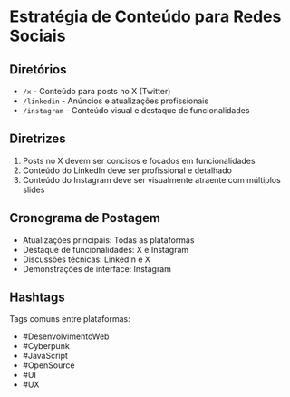 # Estratégia de Conteúdo para Redes Sociais

## Diretórios
- `/x` - Conteúdo para posts no X (Twitter)
- `/linkedin` - Anúncios e atualizações profissionais
- `/instagram` - Conteúdo visual e destaque de funcionalidades

## Diretrizes
1. Posts no X devem ser concisos e focados em funcionalidades
2. Conteúdo do LinkedIn deve ser profissional e detalhado
3. Conteúdo do Instagram deve ser visualmente atraente com múltiplos slides

## Cronograma de Postagem
- Atualizações principais: Todas as plataformas
- Destaque de funcionalidades: X e Instagram
- Discussões técnicas: LinkedIn e X
- Demonstrações de interface: Instagram

## Hashtags
Tags comuns entre plataformas:
- #DesenvolvimentoWeb
- #Cyberpunk
- #JavaScript
- #OpenSource
- #UI
- #UX